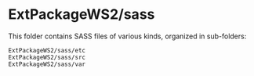 # ExtPackageWS2/sass

This folder contains SASS files of various kinds, organized in sub-folders:

    ExtPackageWS2/sass/etc
    ExtPackageWS2/sass/src
    ExtPackageWS2/sass/var
